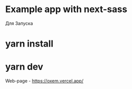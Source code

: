 # Example app with next-sass

Для Запуска

# yarn install

# yarn dev

Web-page - https://oxem.vercel.app/
